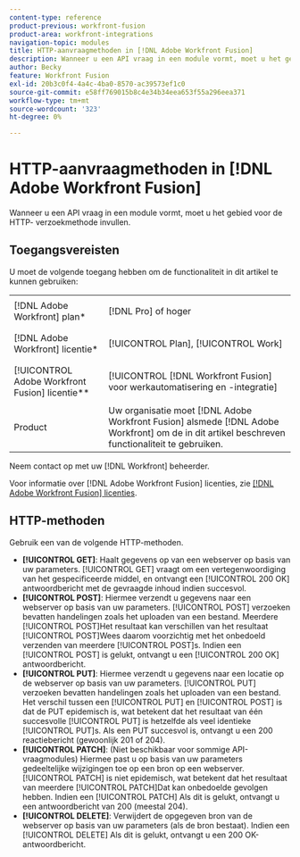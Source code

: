 ```yaml
---
content-type: reference
product-previous: workfront-fusion
product-area: workfront-integrations
navigation-topic: modules
title: HTTP-aanvraagmethoden in [!DNL Adobe Workfront Fusion]
description: Wanneer u een API vraag in een module vormt, moet u het gebied voor de HTTP- verzoekmethode invullen.
author: Becky
feature: Workfront Fusion
exl-id: 20b3c0f4-4a4c-4ba0-8570-ac39573ef1c0
source-git-commit: e58ff769015b8c4e34b34eea653f55a296eea371
workflow-type: tm+mt
source-wordcount: '323'
ht-degree: 0%

---
```


# HTTP-aanvraagmethoden in [!DNL Adobe Workfront Fusion]

Wanneer u een API vraag in een module vormt, moet u het gebied voor de HTTP- verzoekmethode invullen.

## Toegangsvereisten

U moet de volgende toegang hebben om de functionaliteit in dit artikel te kunnen gebruiken:

<table style="table-layout:auto">
 <col> 
 <col> 
 <tbody> 
  <tr> 
    <td role="rowheader">[!DNL Adobe Workfront] plan*</td> 
   <td> <p>[!DNL Pro] of hoger</p> </td> 
  </tr> 
  <tr data-mc-conditions=""> 
   <td role="rowheader">[!DNL Adobe Workfront] licentie*</td> 
   <td> <p>[!UICONTROL Plan], [!UICONTROL Work]</p> </td> 
  </tr> 
  <tr> 
   <td role="rowheader">[!UICONTROL Adobe Workfront Fusion] licentie**</td> 
   <td> <p>[!UICONTROL [!DNL Workfront Fusion] voor werkautomatisering en -integratie] </p>  </td> 
  </tr> 
  <tr> 
   <td role="rowheader">Product</td> 
   <td>Uw organisatie moet [!DNL Adobe Workfront Fusion] alsmede [!DNL Adobe Workfront] om de in dit artikel beschreven functionaliteit te gebruiken.</td> 
  </tr> 
 </tbody> 
</table>

Neem contact op met uw [!DNL Workfront] beheerder.

Voor informatie over [!DNL Adobe Workfront Fusion] licenties, zie [[!DNL Adobe Workfront Fusion] licenties](../../workfront-fusion/get-started/license-automation-vs-integration.md).

## HTTP-methoden

Gebruik een van de volgende HTTP-methoden.

* **[!UICONTROL GET]**: Haalt gegevens op van een webserver op basis van uw parameters. [!UICONTROL GET] vraagt om een vertegenwoordiging van het gespecificeerde middel, en ontvangt een [!UICONTROL 200 OK] antwoordbericht met de gevraagde inhoud indien succesvol.
* **[!UICONTROL POST]**: Hiermee verzendt u gegevens naar een webserver op basis van uw parameters. [!UICONTROL POST] verzoeken bevatten handelingen zoals het uploaden van een bestand. Meerdere [!UICONTROL POST]Het resultaat kan verschillen van het resultaat [!UICONTROL POST]Wees daarom voorzichtig met het onbedoeld verzenden van meerdere [!UICONTROL POST]s. Indien een [!UICONTROL POST] is gelukt, ontvangt u een [!UICONTROL 200 OK] antwoordbericht.
* **[!UICONTROL PUT]**: Hiermee verzendt u gegevens naar een locatie op de webserver op basis van uw parameters. [!UICONTROL PUT] verzoeken bevatten handelingen zoals het uploaden van een bestand. Het verschil tussen een [!UICONTROL PUT] en [!UICONTROL POST] is dat de PUT epidemisch is, wat betekent dat het resultaat van één succesvolle [!UICONTROL PUT] is hetzelfde als veel identieke [!UICONTROL PUT]s. Als een PUT succesvol is, ontvangt u een 200 reactiebericht (gewoonlijk 201 of 204).
* **[!UICONTROL PATCH]**: (Niet beschikbaar voor sommige API-vraagmodules) Hiermee past u op basis van uw parameters gedeeltelijke wijzigingen toe op een bron op een webserver. [!UICONTROL PATCH] is niet epidemisch, wat betekent dat het resultaat van meerdere [!UICONTROL PATCH]Dat kan onbedoelde gevolgen hebben. Indien een [!UICONTROL PATCH] Als dit is gelukt, ontvangt u een antwoordbericht van 200 (meestal 204).
* **[!UICONTROL DELETE]**: Verwijdert de opgegeven bron van de webserver op basis van uw parameters (als de bron bestaat). Indien een [!UICONTROL DELETE] Als dit is gelukt, ontvangt u een 200 OK-antwoordbericht.
